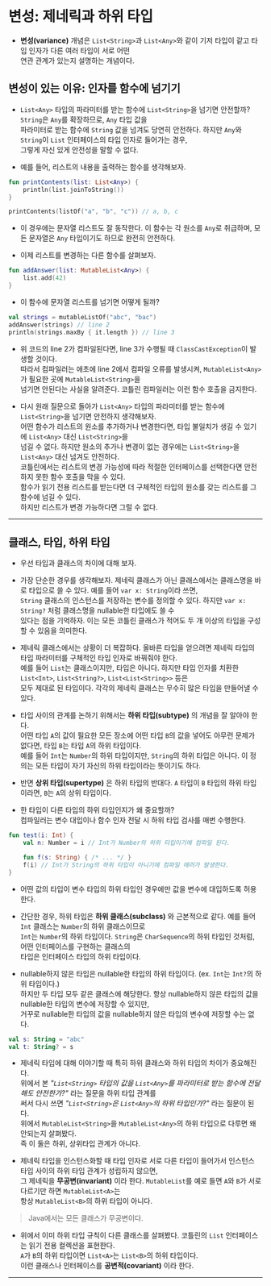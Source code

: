 # 변성: 제네릭과 하위 타입

- **변성(variance)** 개념은 `List<String>`과 `List<Any>`와 같이 기저 타입이 같고 타입 인자가 다른 여러 타입이 서로 어떤  
  연관 관계가 있는지 설명하는 개념이다.

## 변성이 있는 이유: 인자를 함수에 넘기기

- `List<Any>` 타입의 파라미터를 받는 함수에 `List<String>`을 넘기면 안전할까? `String`은 `Any`를 확장하므로, `Any` 타입 값을  
  파라미터로 받는 함수에 `String` 값을 넘겨도 당연히 안전하다. 하지만 `Any`와 `String`이 `List` 인터페이스의 타입 인자로 들어가는 경우,  
  그렇게 자신 있게 안전성을 말할 수 없다.

- 예를 들어, 리스트의 내용을 출력하는 함수를 생각해보자.

```kt
fun printContents(list: List<Any>) {
	println(list.joinToString())
}

printContents(listOf("a", "b", "c")) // a, b, c
```

- 이 경우에는 문자열 리스트도 잘 동작한다. 이 함수는 각 원소를 `Any`로 취급하며, 모든 문자열은 `Any` 타입이기도 하므로 완전히 안전하다.

- 이제 리스트를 변경하는 다른 함수를 살펴보자.

```kt
fun addAnswer(list: MutableList<Any>) {
	list.add(42)
}
```

- 이 함수에 문자열 리스트를 넘기면 어떻게 될까?

```kt
val strings = mutableListOf("abc", "bac")
addAnswer(strings) // line 2
println(strings.maxBy { it.length }) // line 3
```

- 위 코드의 line 2가 컴파일된다면, line 3가 수행될 때 `ClassCastException`이 발생할 것이다.  
  따라서 컴파일러는 애초에 line 2에서 컴파일 오류를 발생시켜, `MutableList<Any>`가 필요한 곳에 `MutableList<String>`을  
  넘기면 안된다는 사실을 알려준다. 코틀린 컴파일러는 이런 함수 호출을 금지한다.

- 다시 원래 질문으로 돌아가 `List<Any>` 타입의 파라미터를 받는 함수에 `List<String>`을 넘기면 안전하지 생각해보자.  
  어떤 함수가 리스트의 원소를 추가하거나 변경한다면, 타입 불일치가 생길 수 있기에 `List<Any>` 대신 `List<String>`을  
  넘길 수 없다. 하지만 원소의 추가나 변경이 없는 경우에는 `List<String>`을 `List<Any>` 대신 넘겨도 안전하다.  
  코틀린에서는 리스트의 변경 가능성에 따라 적절한 인터페이스를 선택한다면 안전하지 못한 함수 호출을 막을 수 있다.  
  함수가 읽기 전용 리스트를 받는다면 더 구체적인 타입의 원소를 갖는 리스트를 그 함수에 넘길 수 있다.  
  하지만 리스트가 변경 가능하다면 그럴 수 없다.

---

## 클래스, 타입, 하위 타입

- 우선 타입과 클래스의 차이에 대해 보자.

- 가장 단순한 경우를 생각해보자. 제네릭 클래스가 아닌 클래스에서는 클래스명을 바로 타입으로 쓸 수 있다. 예를 들어 `var x: String`이라 쓰면,  
  `String` 클래스의 인스턴스를 저장하는 변수를 정의할 수 있다. 하지만 `var x: String?` 처럼 클래스명을 nullable한 타입에도 쓸 수  
  있다는 점을 기억하자. 이는 모든 코틀린 클래스가 적어도 두 개 이상의 타입을 구성할 수 있음을 의미한다.

- 제네릭 클래스에서는 상황이 더 복잡하다. 올바른 타입을 얻으려면 제네릭 타입의 타입 파라미터를 구체적인 타입 인자로 바꿔줘야 한다.  
  예를 들어 `List`는 클래스이지만, 타입은 아니다. 하지만 타입 인자를 치환한 `List<Int>`, `List<String?>`, `List<List<String>>` 등은  
  모두 제대로 된 타입이다. 각각의 제네릭 클래스는 무수히 많은 타입을 만들어낼 수 있다.

- 타입 사이의 관계를 논하기 위해서는 **하위 타입(subtype)** 의 개념을 잘 알아야 한다.  
  어떤 타입 `A`의 값이 필요한 모든 장소에 어떤 타입 `B`의 값을 넣어도 아무런 문제가 없다면, 타입 `B`는 타입 `A`의 하위 타입이다.  
  예를 들어 `Int`는 `Number`의 하위 타입이지만, `String`의 하위 타입은 아니다. 이 정의는 모든 타입이 자기 자신의 하위 타입이라는 뜻이기도 하다.

- 반면 **상위 타입(supertype)** 은 하위 타입의 반대다. `A` 타입이 `B` 타입의 하위 타입이라면, `B`는 `A`의 상위 타입이다.

- 한 타입이 다른 타입의 하위 타입인지가 왜 중요할까?  
  컴파일러는 변수 대입이나 함수 인자 전달 시 하위 타입 검사를 매번 수행한다.

```kt
fun test(i: Int) {
	val n: Number = i // Int가 Number의 하위 타입이기에 컴파일 된다.

	fun f(s: String) { /* ... */ }
	f(i) // Int가 String의 하위 타입이 아니기에 컴파일 에러가 발생한다.
}
```

- 어떤 값의 타입이 변수 타입의 하위 타입인 경우에만 값을 변수에 대입하도록 허용한다.

- 간단한 경우, 하위 타입은 **하위 클래스(subclass)** 와 근본적으로 같다. 예를 들어 `Int` 클래스는 `Number`의 하위 클래스이므로  
  `Int`는 `Number`의 하위 타입이다. `String`은 `CharSequence`의 하위 타입인 것처럼, 어떤 인터페이스를 구현하는 클래스의  
  타입은 인터페이스 타입의 하위 타입이다.

- nullable하지 않은 타입은 nullable한 타입의 하위 타입이다. (ex. `Int`는 `Int?`의 하위 타입이다.)  
  하지만 두 타입 모두 같은 클래스에 해당한다. 항상 nullable하지 않은 타입의 값을 nullable한 타입의 변수에 저장할 수 있지만,  
  거꾸로 nullable한 타입의 값을 nullable하지 않은 타입의 변수에 저장할 수는 없다.

```kt
val s: String = "abc"
val t: String? = s
```

- 제네릭 타입에 대해 이야기할 때 특히 하위 클래스와 하위 타입의 차이가 중요해진다.  
  위에서 본 _"`List<String>` 타입의 값을 `List<Any>`를 파라미터로 받는 함수에 전달해도 안전한가?"_ 라는 질문을 하위 타입 관계를  
  써서 다시 쓰면 _"`List<String>`은 `List<Any>`의 하위 타입인가?"_ 라는 질문이 된다.  
  위에서 `MutableList<String>`을 `MutableList<Any>`의 하위 타입으로 다루면 왜 안되는지 살펴봤다.  
  즉 이 둘은 하위, 상위타입 관계가 아니다.

- 제네릭 타입을 인스턴스화할 때 타입 인자로 서로 다른 타입이 들어가서 인스턴스 타입 사이의 하위 타입 관계가 성립하지 않으면,  
  그 제네릭을 **무공변(invariant)** 이라 한다. `MutableList`를 예로 들면 `A`와 `B`가 서로 다르기만 하면 `MutableList<A>`는  
  항상 `MutableList<B>`의 하위 타입이 아니다.

> Java에서는 모든 클래스가 무공변이다.

- 위에서 이미 하위 타입 규칙이 다른 클래스를 살펴봤다. 코틀린의 `List` 인터페이스는 읽기 전용 컬렉션을 표현한다.  
  `A`가 `B`의 하위 타입이면 `List<A>`는 `List<B>`의 하위 타입이다.  
  이런 클래스나 인터페이스를 **공변적(covariant)** 이라 한다.

---
